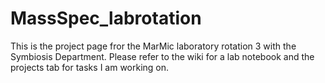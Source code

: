# MassSpec_labrotation
This is the project page fror the MarMic laboratory rotation 3 with the Symbiosis Department. Please refer to the wiki for a lab notebook and the projects tab for tasks I am working on.
